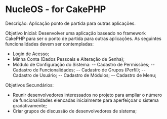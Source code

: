 NucleOS - for CakePHP
=====================

Descrição:
Aplicação ponto de partida para outras aplicações. 

Objetivo Inicial:
Desenvolver uma aplicação baseado no framework CakePHP para ser o ponto de partida para outras aplicações. As seguintes funcionalidades devem ser contempladas:
- Login de Acesso;
- Minha Conta (Dados Pessoais e Alteração de Senha);
- Módulo de Configuração do Sistema:
-- Cadastro de Permissões;
-- Cadastro de Funcionalidades;
-- Cadastro de Grupos (Perfil);
-- Cadastro de Usuário;
-- Cadastro de Módulos;
-- Cadastro de Menu;

Objetivos Secundários:
- Reunir desenvolvedores interessados no projeto para ampliar o número de funcionalidades elencadas inicialmente para aperfeiçoar o sistema gradativamente;
- Criar grupos de discussão de desenvolvedores de sistema;
